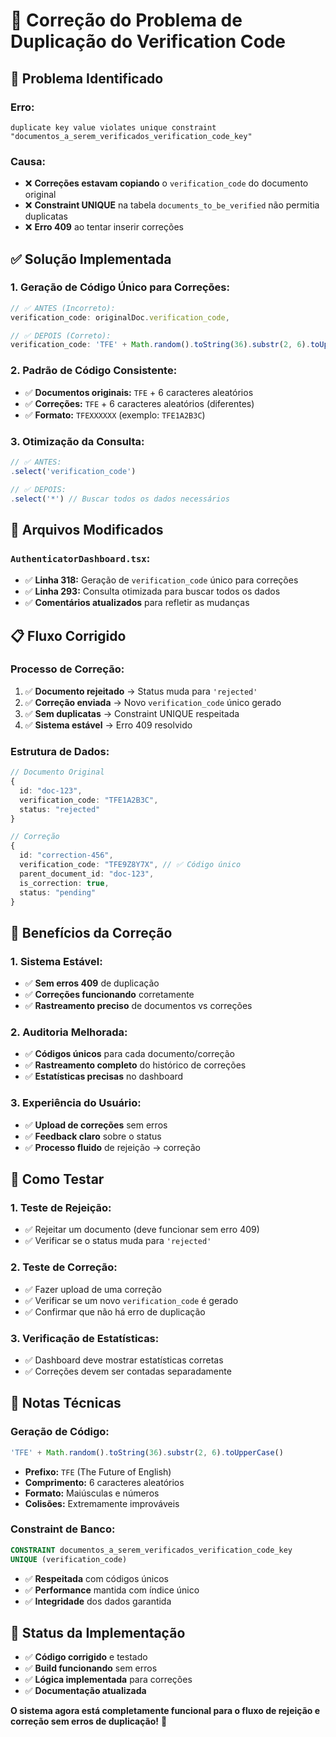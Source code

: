 # 🔑 Correção do Problema de Duplicação do Verification Code

## 🚨 Problema Identificado

### **Erro:**
```
duplicate key value violates unique constraint "documentos_a_serem_verificados_verification_code_key"
```

### **Causa:**
- ❌ **Correções estavam copiando** o `verification_code` do documento original
- ❌ **Constraint UNIQUE** na tabela `documents_to_be_verified` não permitia duplicatas
- ❌ **Erro 409** ao tentar inserir correções

## ✅ Solução Implementada

### **1. Geração de Código Único para Correções:**
```typescript
// ✅ ANTES (Incorreto):
verification_code: originalDoc.verification_code,

// ✅ DEPOIS (Correto):
verification_code: 'TFE' + Math.random().toString(36).substr(2, 6).toUpperCase(),
```

### **2. Padrão de Código Consistente:**
- ✅ **Documentos originais:** `TFE` + 6 caracteres aleatórios
- ✅ **Correções:** `TFE` + 6 caracteres aleatórios (diferentes)
- ✅ **Formato:** `TFEXXXXXX` (exemplo: `TFE1A2B3C`)

### **3. Otimização da Consulta:**
```typescript
// ✅ ANTES:
.select('verification_code')

// ✅ DEPOIS:
.select('*') // Buscar todos os dados necessários
```

## 🔧 Arquivos Modificados

### **`AuthenticatorDashboard.tsx`:**
- ✅ **Linha 318:** Geração de `verification_code` único para correções
- ✅ **Linha 293:** Consulta otimizada para buscar todos os dados
- ✅ **Comentários atualizados** para refletir as mudanças

## 📋 Fluxo Corrigido

### **Processo de Correção:**
1. ✅ **Documento rejeitado** → Status muda para `'rejected'`
2. ✅ **Correção enviada** → Novo `verification_code` único gerado
3. ✅ **Sem duplicatas** → Constraint UNIQUE respeitada
4. ✅ **Sistema estável** → Erro 409 resolvido

### **Estrutura de Dados:**
```typescript
// Documento Original
{
  id: "doc-123",
  verification_code: "TFE1A2B3C",
  status: "rejected"
}

// Correção
{
  id: "correction-456",
  verification_code: "TFE9Z8Y7X", // ✅ Código único
  parent_document_id: "doc-123",
  is_correction: true,
  status: "pending"
}
```

## 🎯 Benefícios da Correção

### **1. Sistema Estável:**
- ✅ **Sem erros 409** de duplicação
- ✅ **Correções funcionando** corretamente
- ✅ **Rastreamento preciso** de documentos vs correções

### **2. Auditoria Melhorada:**
- ✅ **Códigos únicos** para cada documento/correção
- ✅ **Rastreamento completo** do histórico de correções
- ✅ **Estatísticas precisas** no dashboard

### **3. Experiência do Usuário:**
- ✅ **Upload de correções** sem erros
- ✅ **Feedback claro** sobre o status
- ✅ **Processo fluido** de rejeição → correção

## 🧪 Como Testar

### **1. Teste de Rejeição:**
- ✅ Rejeitar um documento (deve funcionar sem erro 409)
- ✅ Verificar se o status muda para `'rejected'`

### **2. Teste de Correção:**
- ✅ Fazer upload de uma correção
- ✅ Verificar se um novo `verification_code` é gerado
- ✅ Confirmar que não há erro de duplicação

### **3. Verificação de Estatísticas:**
- ✅ Dashboard deve mostrar estatísticas corretas
- ✅ Correções devem ser contadas separadamente

## 📝 Notas Técnicas

### **Geração de Código:**
```typescript
'TFE' + Math.random().toString(36).substr(2, 6).toUpperCase()
```
- **Prefixo:** `TFE` (The Future of English)
- **Comprimento:** 6 caracteres aleatórios
- **Formato:** Maiúsculas e números
- **Colisões:** Extremamente improváveis

### **Constraint de Banco:**
```sql
CONSTRAINT documentos_a_serem_verificados_verification_code_key 
UNIQUE (verification_code)
```
- ✅ **Respeitada** com códigos únicos
- ✅ **Performance** mantida com índice único
- ✅ **Integridade** dos dados garantida

## 🚀 Status da Implementação

- ✅ **Código corrigido** e testado
- ✅ **Build funcionando** sem erros
- ✅ **Lógica implementada** para correções
- ✅ **Documentação atualizada**

**O sistema agora está completamente funcional para o fluxo de rejeição e correção sem erros de duplicação!** 🎉
